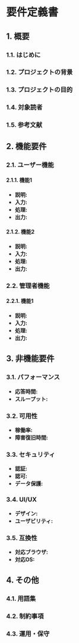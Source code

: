 # 要件定義書

## 1. 概要

### 1.1. はじめに

### 1.2. プロジェクトの背景

### 1.3. プロジェクトの目的

### 1.4. 対象読者

### 1.5. 参考文献

## 2. 機能要件

### 2.1. ユーザー機能

#### 2.1.1. 機能1

- **説明:**
- **入力:**
- **処理:**
- **出力:**

#### 2.1.2. 機能2

- **説明:**
- **入力:**
- **処理:**
- **出力:**

### 2.2. 管理者機能

#### 2.2.1. 機能1

- **説明:**
- **入力:**
- **処理:**
- **出力:**

## 3. 非機能要件

### 3.1. パフォーマンス

- **応答時間:**
- **スループット:**

### 3.2. 可用性

- **稼働率:**
- **障害復旧時間:**

### 3.3. セキュリティ

- **認証:**
- **認可:**
- **データ保護:**

### 3.4. UI/UX

- **デザイン:**
- **ユーザビリティ:**

### 3.5. 互換性

- **対応ブラウザ:**
- **対応OS:**

## 4. その他

### 4.1. 用語集

### 4.2. 制約事項

### 4.3. 運用・保守
